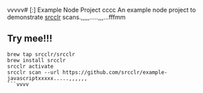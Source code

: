 vvvvv# [:] Example Node Project
cccc
An example node project to demonstrate [srcclr](https://www.srcclr.com) scans.,,,,,.....,,,...fffmm

## Try mee!!!

```````
brew tap srcclr/srcclr
brew install srcclr
srcclr activate
srcclr scan --url https://github.com/srcclr/example-javascriptxxxxx.....,,,,,,
```vvvv
